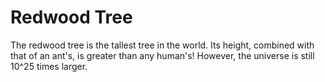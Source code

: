 # Redwood Tree

The redwood tree is the tallest tree in the world. Its height, combined with
that of an ant's, is greater than any human's! However, the universe is still
10^25 times larger.
